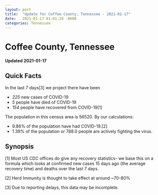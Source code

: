 ```yaml
---
layout: post
title:  "Update for Coffee County, Tennessee - 2021-01-17"
date:   2021-01-17 01:01:29 -0600
categories: Tennessee
---
```


# Coffee County, Tennessee
#### Updated 2021-01-17

## Quick Facts

In the last 7 days[3] we project there have been
- *225* new cases of COVID-19
- *5* people have died of COVID-19
- *154* people have recovered from COVID-19[1]

The population in this census area is 56520. By our calculations:
- 9.86% of the population have had COVID-19.[2]
- 1.39% of the population or 788.0 people are actively fighting the virus.

## Synopsis




[1] Most US CDC offices do give any recovery statistics- we base this on a formula which looks at confirmed new cases
15 days ago (the average recovery time) and deaths over the last 7 days.

[2] Herd Immunity is thought to take effect at around ~70-80%

[3] Due to reporting delays, this data may be incomplete.
 
    
